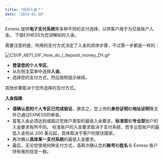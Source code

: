 ```yaml
---
title: "如何入金？"
date: "2023-01-10"
---
```


Exness 提供**电子支付系统**等多种不同的支付选择，以供客户用于为交易账户入金。 下面EXNESS为您讲解如何入金。

需要注意的是，所用的支付方式决定了入金的具体步骤，不过第一步都是一样的：

![CSVP_4871_GIF_How_do_I_deposit_money_ZH.gif](https://get.exness.help/hc/article_attachments/6871351358364)

- **登录您的个人专区**。
- 从左侧主菜单中选择**入金**。
- 选择您的支付方式，然后按照提示继续。

其他步骤取决于您所选择的支付方式。

**入金指南**

- **请确认您的个人专区已完成验证**，换言之，您上传的**身份证明**和**地址证明**等文件已通过EXNESS的审查。
- 首笔入金必须达到或超过您账户类型的最低入金要求。**标准型**和**专业型**账户的入金要求有所不同。 标准账户的入金要求取决于支付系统，而专业型账户的最低入金则从 200 美元起，具体取决于客户的居住国家。
- 再次确认**具体某一支付系统**的最低入金要求。
- 最后，无论您使用何种支付方式，请再次确认您的**账号**和**姓名**与 Exness 账户持有者的信息一致。
